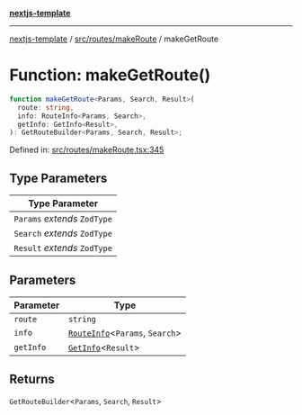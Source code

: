 [**nextjs-template**](../../../../README.md)

---

[nextjs-template](../../../../README.md) / [src/routes/makeRoute](../README.md) / makeGetRoute

# Function: makeGetRoute()

```ts
function makeGetRoute<Params, Search, Result>(
  route: string,
  info: RouteInfo<Params, Search>,
  getInfo: GetInfo<Result>,
): GetRouteBuilder<Params, Search, Result>;
```

Defined in: [src/routes/makeRoute.tsx:345](https://github.com/Its-Satyajit/nextjs-template/blob/a020f2e64682696d16eea8be5c54d400aa09764e/src/routes/makeRoute.tsx#L345)

## Type Parameters

| Type Parameter               |
| ---------------------------- |
| `Params` _extends_ `ZodType` |
| `Search` _extends_ `ZodType` |
| `Result` _extends_ `ZodType` |

## Parameters

| Parameter | Type                                                              |
| --------- | ----------------------------------------------------------------- |
| `route`   | `string`                                                          |
| `info`    | [`RouteInfo`](../type-aliases/RouteInfo.md)\<`Params`, `Search`\> |
| `getInfo` | [`GetInfo`](../type-aliases/GetInfo.md)\<`Result`\>               |

## Returns

`GetRouteBuilder`\<`Params`, `Search`, `Result`\>
